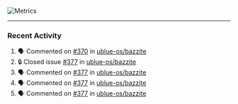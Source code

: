 ![Metrics](https://metrics.lecoq.io/KyleGospo?template=classic&base=header%2C%20activity%2C%20community%2C%20repositories%2C%20metadata&base.indepth=false&base.hireable=false&base.skip=false&config.timezone=America%2FLos_Angeles)

---
### Recent Activity
<!--START_SECTION:activity-->
1. 🗣 Commented on [#370](https://github.com/ublue-os/bazzite/issues/370#issuecomment-1738286491) in [ublue-os/bazzite](https://github.com/ublue-os/bazzite)
2. 🔒 Closed issue [#377](https://github.com/ublue-os/bazzite/issues/377) in [ublue-os/bazzite](https://github.com/ublue-os/bazzite)
3. 🗣 Commented on [#377](https://github.com/ublue-os/bazzite/issues/377#issuecomment-1738227721) in [ublue-os/bazzite](https://github.com/ublue-os/bazzite)
4. 🗣 Commented on [#377](https://github.com/ublue-os/bazzite/issues/377#issuecomment-1737954484) in [ublue-os/bazzite](https://github.com/ublue-os/bazzite)
5. 🗣 Commented on [#377](https://github.com/ublue-os/bazzite/issues/377#issuecomment-1737906963) in [ublue-os/bazzite](https://github.com/ublue-os/bazzite)
<!--END_SECTION:activity-->
